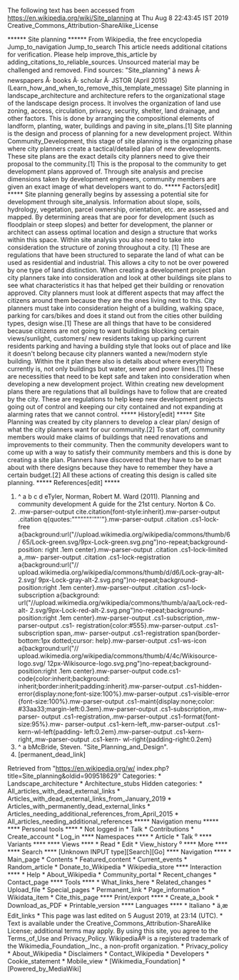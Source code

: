 The following text has been accessed from https://en.wikipedia.org/wiki/Site_planning at Thu Aug 8 22:43:45 IST 2019
Creative_Commons_Attribution-ShareAlike_License




















****** Site planning ******
From Wikipedia, the free encyclopedia
Jump_to_navigation Jump_to_search
 This article needs additional citations for verification. Please help improve_this_article by
 adding_citations_to_reliable_sources. Unsourced material may be challenged and removed.
 Find sources: "Site_planning" â news Â· newspapers Â· books Â· scholar Â· JSTOR (April
 2015)(Learn_how_and_when_to_remove_this_template_message)
Site planning in landscape_architecture and architecture refers to the
organizational stage of the landscape design process. It involves the
organization of land use zoning, access, circulation, privacy, security,
shelter, land drainage, and other factors. This is done by arranging the
compositional elements of landform, planting, water, buildings and paving in
site_plans.[1] Site planning is the design and process of planning for a new
development project. Within Community_Development, this stage of site planning
is the organizing phase where city planners create a tactical/detailed plan of
new developments. These site plans are the exact details city planners need to
give their proposal to the community.[1] This is the proposal to the community
to get development plans approved of. Through site analysis and precise
dimensions taken by development engineers, community members are given an exact
image of what developers want to do.
***** Factors[edit] *****
Site planning generally begins by assessing a potential site for development
through site_analysis. Information about slope, soils, hydrology, vegetation,
parcel ownership, orientation, etc. are assessed and mapped. By determining
areas that are poor for development (such as floodplain or steep slopes) and
better for development, the planner or architect can assess optimal location
and design a structure that works within this space. Within site analysis you
also need to take into consideration the structure of zoning throughout a city.
[1] These are regulations that have been structured to separate the land of
what can be used as residential and industrial. This allows a city to not be
over powered by one type of land distinction.
When creating a development project plan city planners take into consideration
and look at other buildings site plans to see what characteristics it has that
helped get their building or renovation approved. City planners must look at
different aspects that may affect the citizens around them because they are the
ones living next to this. City planners must take into consideration height of
a building, walking space, parking for cars/bikes and does it stand out from
the cities other building types, design wise.[1] These are all things that have
to be considered because citizens are not going to want buildings blocking
certain views/sunlight, customers/ new residents taking up parking current
residents parking and having a building style that looks out of place and like
it doesn't belong because city planners wanted a new/modern style building.
Within the it plan there also is details about where everything currently is,
not only buildings but water, sewer and power lines.[1] These are necessities
that need to be kept safe and taken into consideration when developing a new
development project. Within creating new development plans there are
regulations that all buildings have to follow that are created by the city.
These are regulations to help keep new development projects going out of
control and keeping our city contained and not expanding at alarming rates that
we cannot control.
***** History[edit] *****
Site Planning was created by city planners to develop a clear plan/ design of
what the city planners want for our community.[2] To start off, community
members would make claims of buildings that need renovations and improvements
to their community. Then the community developers want to come up with a way to
satisfy their community members and this is done by creating a site plan.
Planners have discovered that they have to be smart about with there designs
because they have to remember they have a certain budget.[2] All these actions
of creating this design is called site planning.
***** References[edit] *****
   1. ^ a b c d eTyler, Norman, Robert M. Ward (2011). Planning and community
      development A guide for the 21st century. Norton & Co.
   2. .mw-parser-output cite.citation{font-style:inherit}.mw-parser-output
      .citation q{quotes:"\"""\"""'""'"}.mw-parser-output .citation .cs1-lock-
      free a{background:url("//upload.wikimedia.org/wikipedia/commons/thumb/6/
      65/Lock-green.svg/9px-Lock-green.svg.png")no-repeat;background-position:
      right .1em center}.mw-parser-output .citation .cs1-lock-limited a,.mw-
      parser-output .citation .cs1-lock-registration a{background:url("//
      upload.wikimedia.org/wikipedia/commons/thumb/d/d6/Lock-gray-alt-2.svg/
      9px-Lock-gray-alt-2.svg.png")no-repeat;background-position:right .1em
      center}.mw-parser-output .citation .cs1-lock-subscription a{background:
      url("//upload.wikimedia.org/wikipedia/commons/thumb/a/aa/Lock-red-alt-
      2.svg/9px-Lock-red-alt-2.svg.png")no-repeat;background-position:right
      .1em center}.mw-parser-output .cs1-subscription,.mw-parser-output .cs1-
      registration{color:#555}.mw-parser-output .cs1-subscription span,.mw-
      parser-output .cs1-registration span{border-bottom:1px dotted;cursor:
      help}.mw-parser-output .cs1-ws-icon a{background:url("//
      upload.wikimedia.org/wikipedia/commons/thumb/4/4c/Wikisource-logo.svg/
      12px-Wikisource-logo.svg.png")no-repeat;background-position:right .1em
      center}.mw-parser-output code.cs1-code{color:inherit;background:
      inherit;border:inherit;padding:inherit}.mw-parser-output .cs1-hidden-
      error{display:none;font-size:100%}.mw-parser-output .cs1-visible-error
      {font-size:100%}.mw-parser-output .cs1-maint{display:none;color:
      #33aa33;margin-left:0.3em}.mw-parser-output .cs1-subscription,.mw-parser-
      output .cs1-registration,.mw-parser-output .cs1-format{font-size:95%}.mw-
      parser-output .cs1-kern-left,.mw-parser-output .cs1-kern-wl-left{padding-
      left:0.2em}.mw-parser-output .cs1-kern-right,.mw-parser-output .cs1-kern-
      wl-right{padding-right:0.2em}
   3. ^ a bMcBride, Steven. "Site_Planning_and_Design".
   4. [permanent_dead_link]

Retrieved from "https://en.wikipedia.org/w/
index.php?title=Site_planning&oldid=909518629"
Categories:
    * Landscape_architecture
    * Architecture_stubs
Hidden categories:
    * All_articles_with_dead_external_links
    * Articles_with_dead_external_links_from_January_2019
    * Articles_with_permanently_dead_external_links
    * Articles_needing_additional_references_from_April_2015
    * All_articles_needing_additional_references
***** Navigation menu *****
**** Personal tools ****
    * Not logged in
    * Talk
    * Contributions
    * Create_account
    * Log_in
**** Namespaces ****
    * Article
    * Talk
⁰
**** Variants ****
**** Views ****
    * Read
    * Edit
    * View_history
⁰
**** More ****
**** Search ****
[Unknown INPUT type][Search][Go]
**** Navigation ****
    * Main_page
    * Contents
    * Featured_content
    * Current_events
    * Random_article
    * Donate_to_Wikipedia
    * Wikipedia_store
**** Interaction ****
    * Help
    * About_Wikipedia
    * Community_portal
    * Recent_changes
    * Contact_page
**** Tools ****
    * What_links_here
    * Related_changes
    * Upload_file
    * Special_pages
    * Permanent_link
    * Page_information
    * Wikidata_item
    * Cite_this_page
**** Print/export ****
    * Create_a_book
    * Download_as_PDF
    * Printable_version
**** Languages ****
    * Italiano
    * ä¸­æ
Edit_links
    * This page was last edited on 5 August 2019, at 23:14 (UTC).
    * Text is available under the Creative_Commons_Attribution-ShareAlike
      License; additional terms may apply. By using this site, you agree to the
      Terms_of_Use and Privacy_Policy. WikipediaÂ® is a registered trademark of
      the Wikimedia_Foundation,_Inc., a non-profit organization.
    * Privacy_policy
    * About_Wikipedia
    * Disclaimers
    * Contact_Wikipedia
    * Developers
    * Cookie_statement
    * Mobile_view
    * [Wikimedia_Foundation]
    * [Powered_by_MediaWiki]
